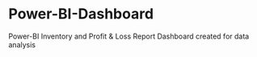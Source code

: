 # Power-BI-Dashboard
Power-BI Inventory and Profit &amp; Loss Report Dashboard created for data analysis
